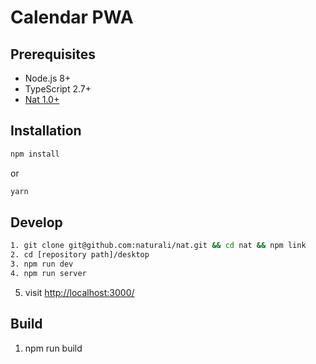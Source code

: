 # Calendar PWA

## Prerequisites
- Node.js 8+
- TypeScript 2.7+
- [Nat 1.0+](git@github.com:naturali/nat.git)

## Installation
```bash
npm install
```
or 
```bash
yarn
```

## Develop
```bash
1. git clone git@github.com:naturali/nat.git && cd nat && npm link
2. cd [repository path]/desktop
3. npm run dev
4. npm run server
```
5. visit [http://localhost:3000/](http://localhost:3000/)

## Build
1. npm run build
